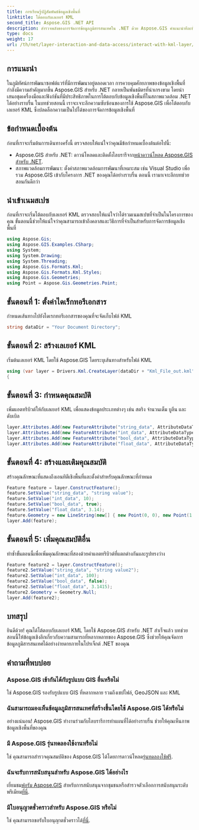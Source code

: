 ```yaml
---
title: การเรียนรู้ปฏิสัมพันธ์ข้อมูลเชิงพื้นที่
linktitle: โต้ตอบกับเลเยอร์ KML
second_title: Aspose.GIS .NET API
description: สำรวจพลังของการจัดการข้อมูลภูมิสารสนเทศใน .NET ด้วย Aspose.GIS คำแนะนำทีละขั้นตอนสำหรับการโต้ตอบกับเลเยอร์ KML ดาวน์โหลดทดลองใช้ฟรีตอนนี้!
type: docs
weight: 17
url: /th/net/layer-interaction-and-data-access/interact-with-kml-layer/
---
```

## การแนะนำ
ในภูมิทัศน์การพัฒนาซอฟต์แวร์ที่มีการพัฒนาอยู่ตลอดเวลา การควบคุมศักยภาพของข้อมูลเชิงพื้นที่กำลังมีความสำคัญมากขึ้น Aspose.GIS สำหรับ .NET กลายเป็นพันธมิตรที่น่าเกรงขาม โดยนำเสนอชุดเครื่องมือและฟังก์ชันที่มีประสิทธิภาพในการโต้ตอบกับข้อมูลเชิงพื้นที่ในสภาพแวดล้อม .NET ได้อย่างราบรื่น ในบทช่วยสอนนี้ เราจะเจาะลึกความซับซ้อนของการใช้ Aspose.GIS เพื่อโต้ตอบกับเลเยอร์ KML ซึ่งปลดล็อกความเป็นไปได้ของการจัดการข้อมูลเชิงพื้นที่
## ข้อกำหนดเบื้องต้น
ก่อนที่เราจะเริ่มต้นการเดินทางครั้งนี้ ตรวจสอบให้แน่ใจว่าคุณมีข้อกำหนดเบื้องต้นต่อไปนี้:
-  Aspose.GIS สำหรับ .NET: ดาวน์โหลดและติดตั้งไลบรารีจาก[หน้าดาวน์โหลด Aspose.GIS สำหรับ .NET](https://releases.aspose.com/gis/net/).
- สภาพแวดล้อมการพัฒนา: ตั้งค่าสภาพแวดล้อมการพัฒนาที่เหมาะสม เช่น Visual Studio เพื่อรวม Aspose.GIS เข้ากับโครงการ .NET ของคุณได้อย่างราบรื่น
ตอนนี้ เรามาเจาะลึกบทช่วยสอนกันดีกว่า
## นำเข้าเนมสเปซ
ก่อนที่เราจะเริ่มโต้ตอบกับเลเยอร์ KML ตรวจสอบให้แน่ใจว่าได้รวมเนมสเปซที่จำเป็นในโครงการของคุณ ขั้นตอนนี้ช่วยให้แน่ใจว่าคุณสามารถเข้าถึงคลาสและวิธีการที่จำเป็นสำหรับการจัดการข้อมูลเชิงพื้นที่
```csharp
using Aspose.Gis;
using Aspose.GIS.Examples.CSharp;
using System;
using System.Drawing;
using System.Threading;
using Aspose.Gis.Formats.Kml;
using Aspose.Gis.Formats.Kml.Styles;
using Aspose.Gis.Geometries;
using Point = Aspose.Gis.Geometries.Point;
```
## ขั้นตอนที่ 1: ตั้งค่าไดเร็กทอรีเอกสาร
กำหนดเส้นทางไปยังไดเรกทอรีเอกสารของคุณที่จะจัดเก็บไฟล์ KML
```csharp
string dataDir = "Your Document Directory";
```
## ขั้นตอนที่ 2: สร้างเลเยอร์ KML
เริ่มต้นเลเยอร์ KML โดยใช้ Aspose.GIS โดยระบุเส้นทางสำหรับไฟล์ KML
```csharp
using (var layer = Drivers.Kml.CreateLayer(dataDir + "Kml_File_out.kml"))
{
```
## ขั้นตอนที่ 3: กำหนดคุณสมบัติ
เพิ่มแอตทริบิวต์ให้กับเลเยอร์ KML เพื่อแสดงข้อมูลประเภทต่างๆ เช่น สตริง จำนวนเต็ม บูลีน และดับเบิล
```csharp
layer.Attributes.Add(new FeatureAttribute("string_data", AttributeDataType.String));
layer.Attributes.Add(new FeatureAttribute("int_data", AttributeDataType.Integer));
layer.Attributes.Add(new FeatureAttribute("bool_data", AttributeDataType.Boolean));
layer.Attributes.Add(new FeatureAttribute("float_data", AttributeDataType.Double));
```
## ขั้นตอนที่ 4: สร้างและเติมคุณสมบัติ
สร้างคุณลักษณะที่แสดงถึงเอนทิตีเชิงพื้นที่และตั้งค่าสำหรับคุณลักษณะที่กำหนด
```csharp
Feature feature = layer.ConstructFeature();
feature.SetValue("string_data", "string value");
feature.SetValue("int_data", 10);
feature.SetValue("bool_data", true);
feature.SetValue("float_data", 3.14);
feature.Geometry = new LineString(new[] { new Point(0, 0), new Point(1, 1) });
layer.Add(feature);
```
## ขั้นตอนที่ 5: เพิ่มคุณสมบัติอื่น
ทำซ้ำขั้นตอนนี้เพื่อเพิ่มคุณลักษณะที่สองด้วยค่าแอตทริบิวต์ที่แตกต่างกันและรูปทรงว่าง
```csharp
Feature feature2 = layer.ConstructFeature();
feature2.SetValue("string_data", "string value2");
feature2.SetValue("int_data", 100);
feature2.SetValue("bool_data", false);
feature2.SetValue("float_data", 3.1415);
feature2.Geometry = Geometry.Null;
layer.Add(feature2);
```
## บทสรุป
ยินดีด้วย! คุณได้โต้ตอบกับเลเยอร์ KML โดยใช้ Aspose.GIS สำหรับ .NET สำเร็จแล้ว บทช่วยสอนนี้ให้ข้อมูลเชิงลึกเกี่ยวกับความสามารถที่หลากหลายของ Aspose.GIS ซึ่งช่วยให้คุณจัดการข้อมูลภูมิสารสนเทศได้อย่างง่ายดายภายในโปรเจ็กต์ .NET ของคุณ
## คำถามที่พบบ่อย
### Aspose.GIS เข้ากันได้กับรูปแบบ GIS อื่นหรือไม่
ใช่ Aspose.GIS รองรับรูปแบบ GIS ที่หลากหลาย รวมถึงเชปไฟล์, GeoJSON และ KML
### ฉันสามารถมองเห็นข้อมูลภูมิสารสนเทศที่สร้างขึ้นโดยใช้ Aspose.GIS ได้หรือไม่
อย่างแน่นอน! Aspose.GIS ทำงานร่วมกับไลบรารีการทำแผนที่ได้อย่างราบรื่น ช่วยให้คุณเห็นภาพข้อมูลเชิงพื้นที่ของคุณ
### มี Aspose.GIS รุ่นทดลองใช้งานหรือไม่
 ใช่ คุณสามารถสำรวจคุณสมบัติของ Aspose.GIS ได้โดยการดาวน์โหลด[รุ่นทดลองใช้ฟรี](https://releases.aspose.com/).
### ฉันจะรับการสนับสนุนสำหรับ Aspose.GIS ได้อย่างไร
 เยี่ยมชม[ฟอรัม Aspose.GIS](https://forum.aspose.com/c/gis/33) สำหรับการสนับสนุนจากชุมชนหรือสำรวจตัวเลือกการสนับสนุนระดับพรีเมียม[ที่นี่](https://purchase.aspose.com/buy).
### มีใบอนุญาตชั่วคราวสำหรับ Aspose.GIS หรือไม่
 ใช่ คุณสามารถขอรับใบอนุญาตชั่วคราวได้[ที่นี่](https://purchase.aspose.com/temporary-license/).